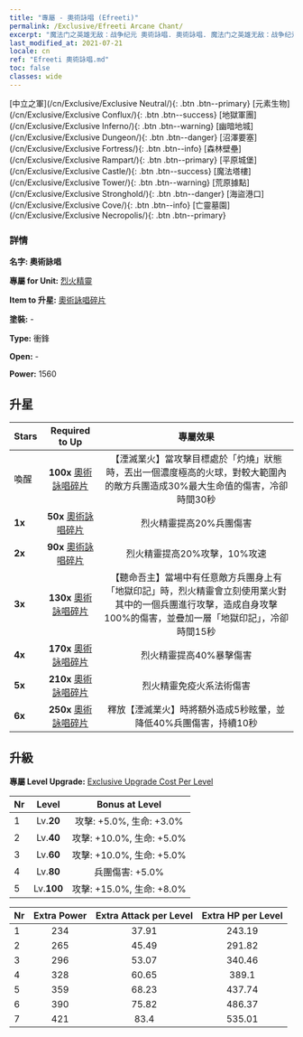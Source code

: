 ```yaml
---
title: "專屬 - 奧術詠唱 (Efreeti)"
permalink: /Exclusive/Efreeti Arcane Chant/
excerpt: "魔法门之英雄无敌：战争纪元 奧術詠唱. 奧術詠唱. 魔法门之英雄无敌：战争纪元 專屬 奧術詠唱. 烈火精靈 專屬."
last_modified_at: 2021-07-21
locale: cn
ref: "Efreeti 奧術詠唱.md"
toc: false
classes: wide
---
```

 [中立之軍](/cn/Exclusive/Exclusive Neutral/){: .btn .btn--primary} [元素生物](/cn/Exclusive/Exclusive Conflux/){: .btn .btn--success} [地獄軍團](/cn/Exclusive/Exclusive Inferno/){: .btn .btn--warning} [幽暗地城](/cn/Exclusive/Exclusive Dungeon/){: .btn .btn--danger} [沼澤要塞](/cn/Exclusive/Exclusive Fortress/){: .btn .btn--info} [森林壁壘](/cn/Exclusive/Exclusive Rampart/){: .btn .btn--primary} [平原城堡](/cn/Exclusive/Exclusive Castle/){: .btn .btn--success} [魔法塔樓](/cn/Exclusive/Exclusive Tower/){: .btn .btn--warning} [荒原據點](/cn/Exclusive/Exclusive Stronghold/){: .btn .btn--danger} [海盜港口](/cn/Exclusive/Exclusive Cove/){: .btn .btn--info} [亡靈墓園](/cn/Exclusive/Exclusive Necropolis/){: .btn .btn--primary} 

### 詳情
 **名字: 奧術詠唱** 

 **專屬 for Unit:** [烈火精靈](/cn/units/Efreeti/) 

 **Item to 升星:** [奧術詠唱碎片](/cn/Items/con_915/)

 **塗裝:** -

 **Type:** 衝鋒

 **Open:** -

 **Power:** 1560

## 升星

  |     Stars    |  Required to Up | 專屬效果 |
  |:-------------|:---------------:|:---------------:|
  |  喚醒  | **100x** [奧術詠唱碎片](/cn/Items/con_915/) | 【湮滅業火】當攻擊目標處於「灼燒」狀態時，丟出一個濃度極高的火球，對較大範圍內的敵方兵團造成30%最大生命值的傷害，冷卻時間30秒 |
  | **1x** <i class="fas fa-star"/> | **50x** [奧術詠唱碎片](/cn/Items/con_915/) | 烈火精靈提高20%兵團傷害 |
  | **2x** <i class="fas fa-star"/> | **90x** [奧術詠唱碎片](/cn/Items/con_915/) | 烈火精靈提高20%攻擊，10%攻速 |
  | **3x** <i class="fas fa-star"/> | **130x** [奧術詠唱碎片](/cn/Items/con_915/) | 【聽命吾主】當場中有任意敵方兵團身上有「地獄印記」時，烈火精靈會立刻使用業火對其中的一個兵團進行攻擊，造成自身攻擊100%的傷害，並疊加一層「地獄印記」，冷卻時間15秒 |
  | **4x** <i class="fas fa-star"/> | **170x** [奧術詠唱碎片](/cn/Items/con_915/) | 烈火精靈提高40%暴擊傷害 |
  | **5x** <i class="fas fa-star"/> | **210x** [奧術詠唱碎片](/cn/Items/con_915/) | 烈火精靈免疫火系法術傷害 |
  | **6x** <i class="fas fa-star"/> | **250x** [奧術詠唱碎片](/cn/Items/con_915/) | 釋放【湮滅業火】時將額外造成5秒眩暈，並降低40%兵團傷害，持續10秒 |


## 升級
 **專屬 Level Upgrade:** [Exclusive Upgrade Cost Per Level](/Exclusive/ExclusiveUpgradeCostPerLevel/)

  |  Nr  |   Level  | Bonus at Level |
  |:-----|:--------:|:--------------:|
  | 1 | Lv.**20** | 攻擊: +5.0%, 生命: +3.0% |
  | 2 | Lv.**40** | 攻擊: +10.0%, 生命: +5.0% |
  | 3 | Lv.**60** | 攻擊: +10.0%, 生命: +5.0% |
  | 4 | Lv.**80** | 兵團傷害: +5.0% |
  | 5 | Lv.**100** | 攻擊: +15.0%, 生命: +8.0% |


  |  Nr  |  Extra Power | Extra Attack per Level | Extra HP per Level |
  |:-----|:--------:|:--------:|:--------:|
  | 1 | 234 | 37.91 | 243.19 |
  | 2 | 265 | 45.49 | 291.82 |
  | 3 | 296 | 53.07 | 340.46 |
  | 4 | 328 | 60.65 | 389.1 |
  | 5 | 359 | 68.23 | 437.74 |
  | 6 | 390 | 75.82 | 486.37 |
  | 7 | 421 | 83.4 | 535.01 |


